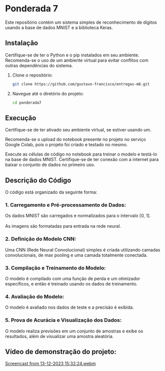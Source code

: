 # Ponderada 7

Este repositório contém um sistema simples de reconhecimento de dígitos usando a base de dados MNIST e a biblioteca Keras.

## Instalação

Certifique-se de ter o Python e o pip instalados em seu ambiente. Recomenda-se o uso de um ambiente virtual para evitar conflitos com outras dependências do sistema.

1. Clone o repositório:

    ```bash
    git clone https://github.com/gustavo-francisco/entregas-m8.git
    ```

2. Navegue até o diretório do projeto:

    ```bash
    cd ponderada7
    ```

## Execução

Certifique-se de ter ativado seu ambiente virtual, se estiver usando um.

Recomenda-se o upload do notebook presente no projeto no serviço Google Colab, pois o projeto foi criado e testado no mesmo.

Execute as células de código no notebook para treinar o modelo e testá-lo na base de dados MNIST. Certifique-se de ter conexão com a internet para baixar o conjunto de dados no primeiro uso.

## Descrição do Código

O código está organizado da seguinte forma:

### 1. Carregamento e Pré-processamento de Dados:

Os dados MNIST são carregados e normalizados para o intervalo [0, 1].<br></br>
As imagens são formatadas para entrada na rede neural.

### 2. Definição do Modelo CNN:

Uma CNN (Rede Neural Convolucional) simples é criada utilizando camadas convolucionais, de max pooling e uma camada totalmente conectada.

### 3. Compilação e Treinamento do Modelo:

O modelo é compilado com uma função de perda e um otimizador específicos, e então é treinado usando os dados de treinamento.

### 4. Avaliação do Modelo:

O modelo é avaliado nos dados de teste e a precisão é exibida.

### 5. Prova de Acurácia e Visualização dos Dados:

O modelo realiza previsões em um conjunto de amostras e exibe os resultados, além de visualizar uma amostra aleatória.

## Vídeo de demonstração do projeto:
[Screencast from 13-12-2023 15:32:24.webm](https://github.com/gustavo-francisco/entregas-m8/assets/99208114/11f84533-c6b0-43ea-bd17-f7467ed380cc)

